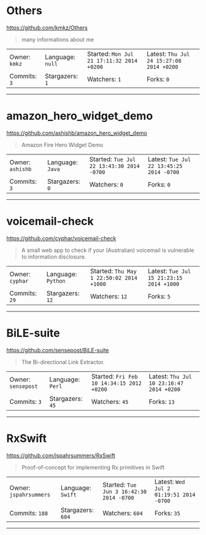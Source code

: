 # Others

https://github.com/kmkz/Others
<blockquote>
many informations about me  
</blockquote>

<table>
<tr><td>Owner: <code>kmkz</code></td>
    <td>Language: <code>null</code></td>
    <td>Started: <code>Mon Jul 21 17:11:32 2014 +0200</code></td>
    <td>Latest: <code>Thu Jul 24 15:27:08 2014 +0200</code></td></tr>
<tr><td>Commits: <code>3</code></td>
    <td>Stargazers: <code>1</code></td>
    <td>Watchers: <code>1</code></td>
    <td>Forks: <code>0</code></td></tr>
</table>

---

# amazon_hero_widget_demo

https://github.com/ashishb/amazon_hero_widget_demo
<blockquote>
Amazon Fire Hero Widget Demo
</blockquote>

<table>
<tr><td>Owner: <code>ashishb</code></td>
    <td>Language: <code>Java</code></td>
    <td>Started: <code>Tue Jul 22 13:43:30 2014 -0700</code></td>
    <td>Latest: <code>Tue Jul 22 13:45:25 2014 -0700</code></td></tr>
<tr><td>Commits: <code>3</code></td>
    <td>Stargazers: <code>0</code></td>
    <td>Watchers: <code>0</code></td>
    <td>Forks: <code>0</code></td></tr>
</table>

---

# voicemail-check

https://github.com/cyphar/voicemail-check
<blockquote>
A small web app to check if your (Australian) voicemail is vulnerable to information disclosure.
</blockquote>

<table>
<tr><td>Owner: <code>cyphar</code></td>
    <td>Language: <code>Python</code></td>
    <td>Started: <code>Thu May 1 22:50:02 2014 +1000</code></td>
    <td>Latest: <code>Tue Jul 15 21:23:15 2014 +1000</code></td></tr>
<tr><td>Commits: <code>29</code></td>
    <td>Stargazers: <code>12</code></td>
    <td>Watchers: <code>12</code></td>
    <td>Forks: <code>5</code></td></tr>
</table>

---

# BiLE-suite

https://github.com/sensepost/BiLE-suite
<blockquote>
The Bi-directional Link Extractor.
</blockquote>

<table>
<tr><td>Owner: <code>sensepost</code></td>
    <td>Language: <code>Perl</code></td>
    <td>Started: <code>Fri Feb 10 14:34:15 2012 +0200</code></td>
    <td>Latest: <code>Thu Jul 10 23:16:47 2014 +0200</code></td></tr>
<tr><td>Commits: <code>3</code></td>
    <td>Stargazers: <code>45</code></td>
    <td>Watchers: <code>45</code></td>
    <td>Forks: <code>13</code></td></tr>
</table>

---

# RxSwift

https://github.com/jspahrsummers/RxSwift
<blockquote>
Proof-of-concept for implementing Rx primitives in Swift
</blockquote>

<table>
<tr><td>Owner: <code>jspahrsummers</code></td>
    <td>Language: <code>Swift</code></td>
    <td>Started: <code>Tue Jun 3 16:42:30 2014 -0700</code></td>
    <td>Latest: <code>Wed Jul 2 01:19:51 2014 -0700</code></td></tr>
<tr><td>Commits: <code>188</code></td>
    <td>Stargazers: <code>604</code></td>
    <td>Watchers: <code>604</code></td>
    <td>Forks: <code>35</code></td></tr>
</table>

---

